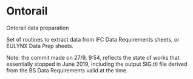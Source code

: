 # Ontorail
Ontorail data preparation

Set of routines to extract data from IFC Data Requirements sheets, or EULYNX Data Prep sheets.

Note: the commit made on 27/9, 9:54, reflects the state of works that essentially stopped in June 2019, including the output SIG.ttl file derived from the BS Data Requirements valid at the time.

